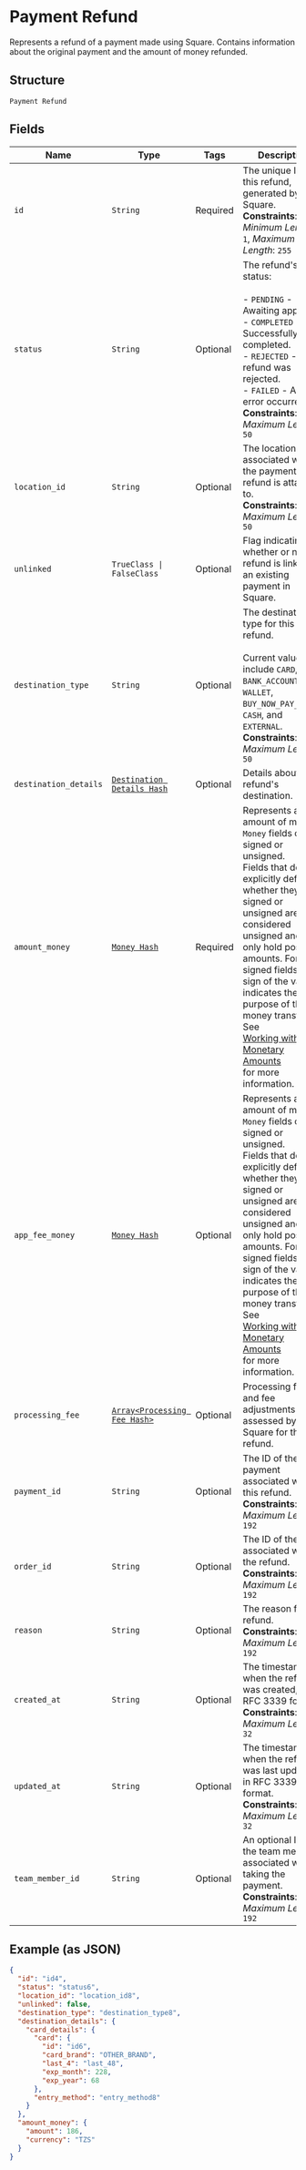 
# Payment Refund

Represents a refund of a payment made using Square. Contains information about
the original payment and the amount of money refunded.

## Structure

`Payment Refund`

## Fields

| Name | Type | Tags | Description |
|  --- | --- | --- | --- |
| `id` | `String` | Required | The unique ID for this refund, generated by Square.<br>**Constraints**: *Minimum Length*: `1`, *Maximum Length*: `255` |
| `status` | `String` | Optional | The refund's status:<br><br>- `PENDING` - Awaiting approval.<br>- `COMPLETED` - Successfully completed.<br>- `REJECTED` - The refund was rejected.<br>- `FAILED` - An error occurred.<br>**Constraints**: *Maximum Length*: `50` |
| `location_id` | `String` | Optional | The location ID associated with the payment this refund is attached to.<br>**Constraints**: *Maximum Length*: `50` |
| `unlinked` | `TrueClass \| FalseClass` | Optional | Flag indicating whether or not the refund is linked to an existing payment in Square. |
| `destination_type` | `String` | Optional | The destination type for this refund.<br><br>Current values include `CARD`, `BANK_ACCOUNT`, `WALLET`, `BUY_NOW_PAY_LATER`, `CASH`, and<br>`EXTERNAL`.<br>**Constraints**: *Maximum Length*: `50` |
| `destination_details` | [`Destination Details Hash`](../../doc/models/destination-details.md) | Optional | Details about a refund's destination. |
| `amount_money` | [`Money Hash`](../../doc/models/money.md) | Required | Represents an amount of money. `Money` fields can be signed or unsigned.<br>Fields that do not explicitly define whether they are signed or unsigned are<br>considered unsigned and can only hold positive amounts. For signed fields, the<br>sign of the value indicates the purpose of the money transfer. See<br>[Working with Monetary Amounts](https://developer.squareup.com/docs/build-basics/working-with-monetary-amounts)<br>for more information. |
| `app_fee_money` | [`Money Hash`](../../doc/models/money.md) | Optional | Represents an amount of money. `Money` fields can be signed or unsigned.<br>Fields that do not explicitly define whether they are signed or unsigned are<br>considered unsigned and can only hold positive amounts. For signed fields, the<br>sign of the value indicates the purpose of the money transfer. See<br>[Working with Monetary Amounts](https://developer.squareup.com/docs/build-basics/working-with-monetary-amounts)<br>for more information. |
| `processing_fee` | [`Array<Processing Fee Hash>`](../../doc/models/processing-fee.md) | Optional | Processing fees and fee adjustments assessed by Square for this refund. |
| `payment_id` | `String` | Optional | The ID of the payment associated with this refund.<br>**Constraints**: *Maximum Length*: `192` |
| `order_id` | `String` | Optional | The ID of the order associated with the refund.<br>**Constraints**: *Maximum Length*: `192` |
| `reason` | `String` | Optional | The reason for the refund.<br>**Constraints**: *Maximum Length*: `192` |
| `created_at` | `String` | Optional | The timestamp of when the refund was created, in RFC 3339 format.<br>**Constraints**: *Maximum Length*: `32` |
| `updated_at` | `String` | Optional | The timestamp of when the refund was last updated, in RFC 3339 format.<br>**Constraints**: *Maximum Length*: `32` |
| `team_member_id` | `String` | Optional | An optional ID of the team member associated with taking the payment.<br>**Constraints**: *Maximum Length*: `192` |

## Example (as JSON)

```json
{
  "id": "id4",
  "status": "status6",
  "location_id": "location_id8",
  "unlinked": false,
  "destination_type": "destination_type8",
  "destination_details": {
    "card_details": {
      "card": {
        "id": "id6",
        "card_brand": "OTHER_BRAND",
        "last_4": "last_48",
        "exp_month": 228,
        "exp_year": 68
      },
      "entry_method": "entry_method8"
    }
  },
  "amount_money": {
    "amount": 186,
    "currency": "TZS"
  }
}
```

